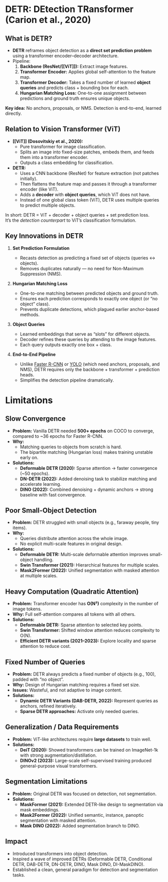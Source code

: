 # DETR: DEtection TRansformer (Carion et al., 2020)

## What is DETR?
- **DETR** reframes object detection as a **direct set prediction problem** using a transformer encoder–decoder architecture.
- Pipeline:
  1. **Backbone (ResNet/[[ViT]]):** Extract image features.
  2. **Transformer Encoder:** Applies global self-attention to the feature map.
  3. **Transformer Decoder:** Takes a fixed number of learned **object queries** and predicts class + bounding box for each.
  4. **Hungarian Matching Loss:** One-to-one assignment between predictions and ground truth ensures unique objects.

**Key idea:** No anchors, proposals, or NMS. Detection is end-to-end, learned directly.
## Relation to Vision Transformer (ViT)
- **[[ViT]] (Dosovitskiy et al., 2020):**
  - Pure transformer for image classification.
  - Splits an image into fixed-size patches, embeds them, and feeds them into a transformer encoder.
  - Outputs a class embedding for classification.
- **DETR:**
  - Uses a CNN backbone (ResNet) for feature extraction (not patches initially).
  - Then flattens the feature map and passes it through a transformer encoder (like ViT).
  - Adds a **decoder** with **object queries**, which ViT does not have.
  - Instead of one global class token (ViT), DETR uses multiple queries to predict multiple objects.

In short: DETR = ViT + decoder + object queries + set prediction loss.  
It’s the *detection counterpart* to ViT’s classification formulation.
## Key Innovations in DETR
1. **Set Prediction Formulation**
   - Recasts detection as predicting a fixed set of objects (queries ↔ objects).
   - Removes duplicates naturally — no need for Non-Maximum Suppression (NMS).

2. **Hungarian Matching Loss**
   - One-to-one matching between predicted objects and ground truth.
   - Ensures each prediction corresponds to exactly one object (or “no object” class).
   - Prevents duplicate detections, which plagued earlier anchor-based methods.

3. **Object Queries**
   - Learned embeddings that serve as “slots” for different objects.
   - Decoder refines these queries by attending to the image features.
   - Each query outputs exactly one box + class.

4. **End-to-End Pipeline**
   - Unlike [Faster R-CNN](R-CNN-family.md) or [YOLO](YOLO-family.md) (which need anchors, proposals, and NMS), DETR requires only the backbone + transformer + prediction heads.
   - Simplifies the detection pipeline dramatically.
# Limitations
## Slow Convergence
- **Problem:** Vanilla DETR needed **500+ epochs** on COCO to converge, compared to ~36 epochs for Faster R-CNN.
- **Why:** 
  - Matching queries to objects from scratch is hard.
  - The bipartite matching (Hungarian loss) makes training unstable early on.
- **Solutions:**
  - **Deformable DETR (2020):** Sparse attention → faster convergence (~50 epochs).
  - **DN-DETR (2022):** Added denoising task to stabilize matching and accelerate learning.
  - **DINO (2022):** Combined denoising + dynamic anchors → strong baseline with fast convergence.
## Poor Small-Object Detection
- **Problem:** DETR struggled with small objects (e.g., faraway people, tiny items).
- **Why:** 
  - Queries distribute attention across the whole image.
  - No explicit multi-scale features in original design.
- **Solutions:**
  - **Deformable DETR:** Multi-scale deformable attention improves small-object handling.
  - **Swin Transformer (2021):** Hierarchical features for multiple scales.
  - **Mask2Former (2022):** Unified segmentation with masked attention at multiple scales.
## Heavy Computation (Quadratic Attention)
- **Problem:** Transformer encoder has **O(N²)** complexity in the number of image tokens.
- **Why:** Full self-attention compares all tokens with all others.
- **Solutions:**
  - **Deformable DETR:** Sparse attention to selected key points.
  - **Swin Transformer:** Shifted window attention reduces complexity to O(N).
  - **Efficient DETR variants (2021–2023):** Explore locality and sparse attention to reduce cost.
## Fixed Number of Queries
- **Problem:** DETR always predicts a fixed number of objects (e.g., 100), padded with “no object”.
- **Why:** Design of Hungarian matching requires a fixed set size.
- **Issues:** Wasteful, and not adaptive to image content.
- **Solutions:**
  - **Dynamic DETR Variants (DAB-DETR, 2022):** Represent queries as anchors, refined iteratively.
  - **Sparse DETR approaches:** Activate only needed queries.
## Generalization / Data Requirements
- **Problem:** ViT-like architectures require **large datasets** to train well.
- **Solutions:**
  - **DeiT (2020):** Showed transformers can be trained on ImageNet-1k with strong augmentation/distillation.
  - **DINOv2 (2023):** Large-scale self-supervised training produced general-purpose visual transformers.
## Segmentation Limitations
- **Problem:** Original DETR was focused on detection, not segmentation.
- **Solutions:**
  - **MaskFormer (2021):** Extended DETR-like design to segmentation via mask embeddings.
  - **Mask2Former (2022):** Unified semantic, instance, panoptic segmentation with masked attention.
  - **Mask DINO (2022):** Added segmentation branch to DINO.

## Impact
- Introduced transformers into object detection.
- Inspired a wave of improved DETRs (Deformable DETR, Conditional DETR, DAB-DETR, DN-DETR, DINO, Mask DINO, DI-MaskDINO).
- Established a clean, general paradigm for detection and segmentation tasks.